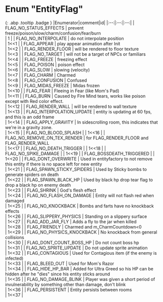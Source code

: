 # Enum "EntityFlag"
[ ](#){: .abp .tooltip .badge }
|Enumerator|comment|id|
|:--:|:--:|:--:|
| FLAG_NO_STATUS_EFFECTS | prevent freeze/poison/slow/charm/confusion/fear/burn <br> | 1 |
| FLAG_NO_INTERPOLATE | do not interpolate position <br> | 1<<1 |
| FLAG_APPEAR | play appear animation after Init <br> | 1<<2 |
| FLAG_RENDER_FLOOR | will be rendered to floor texture <br> | 1<<3 |
| FLAG_NO_TARGET | will not be a target of NPCs or familiars <br> | 1<<4 |
| FLAG_FREEZE | freezing effect <br> | 1<<5 |
| FLAG_POISON | poison effect <br> | 1<<6 |
| FLAG_SLOW | slowing (velocity) <br> | 1<<7 |
| FLAG_CHARM | Charmed <br> | 1<<8 |
| FLAG_CONFUSION | Confused <br> | 1<<9 |
| FLAG_MIDAS_FREEZE | Midas frozen <br> | 1<<10 |
| FLAG_FEAR | Fleeing in Fear (like Mom's Pad) <br> | 1<<11 |
| FLAG_BURN | Caused by Fire Mind tears, works like poison except with Red color effect. <br> | 1<<12 |
| FLAG_RENDER_WALL | will be rendered to wall texture <br> | 1<<13 |
| FLAG_INTERPOLATION_UPDATE | entity is updating at 60 fps, and this is an odd frame <br> | 1<<14 |
| FLAG_APPLY_GRAVITY | In sidescrolling room, this indicates that we're in a gravity zone. <br> | 1<<15 |
| FLAG_NO_BLOOD_SPLASH |  | 1<<16 |
| FLAG_NO_REMOVE_ON_TEX_RENDER | for FLAG_RENDER_FLOOR and FLAG_RENDER_WALL <br> | 1<<17 |
| FLAG_NO_DEATH_TRIGGER |  | 1<<18 |
| FLAG_NO_SPIKE_DAMAGE |  | 1<<19 |
| FLAG_BOSSDEATH_TRIGGERED |  | 1<<20 |
| FLAG_DONT_OVERWRITE | Used in entityfactory to not remove this entity if there is no space left for new entity <br> | 1<<21 |
| FLAG_SPAWN_STICKY_SPIDERS | Used by Sticky bombs to generate spiders on death <br> | 1<<22 |
| FLAG_SPAWN_BLACK_HP | Used by black hp drop tear flag to drop a black hp on enemy death <br> | 1<<23 |
| FLAG_SHRINK | God's flesh effect <br> | 1<<24 |
| FLAG_NO_FLASH_ON_DAMAGE | Entity will not flash red when damaged <br> | 1<<25 |
| FLAG_NO_KNOCKBACK | Bombs and farts have no knockback effects <br> | 1<<26 |
| FLAG_SLIPPERY_PHYSICS | Standing on a slippery surface <br> | 1<<27 |
| FLAG_ADD_JAR_FLY | Adds a fly to the jar when killed <br> | 1<<28 |
| FLAG_FRIENDLY | Charmed and m_CharmCountdown<0 <br> | 1<<29 |
| FLAG_NO_PHYSICS_KNOCKBACK | No knockback from general collisions <br> | 1<<30 |
| FLAG_DONT_COUNT_BOSS_HP | Do not count boss hp <br> | 1<<31 |
| FLAG_NO_SPRITE_UPDATE | Do not update sprite animation <br> | 1<<32 |
| FLAG_CONTAGIOUS | Used for Contagious item (if the enemy is infected) <br> | 1<<33 |
| FLAG_BLEED_OUT | Used for Mom's Razor <br> | 1<<34 |
| FLAG_HIDE_HP_BAR | Added for Ultra Greed so his HP can be hidden after he "dies" since his entity sticks around <br> | 1<<35 |
| FLAG_NO_DAMAGE_BLINK | Player was given a short period of invulnerability by something other than damage, don't blink <br> | 1<<36 |
| FLAG_PERSISTENT | Entity persists between rooms <br> | 1<<37 |